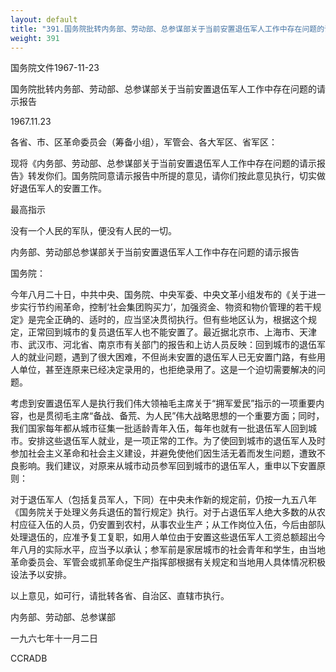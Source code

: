 ```yaml
---
layout: default
title: "391.国务院批转内务部、劳动部、总参谋部关于当前安置退伍军人工作中存在问题的请示报告"
weight: 391
---
```


国务院文件1967-11-23

国务院批转内务部、劳动部、总参谋部关于当前安置退伍军人工作中存在问题的请示报告

1967.11.23

各省、市、区革命委员会（筹备小组），军管会、各大军区、省军区：

现将《内务部、劳动部、总参谋部关于当前安置退伍军人工作中存在问题的请示报告》转发你们。国务院同意请示报告中所提的意见，请你们按此意见执行，切实做好退伍军人的安置工作。

最高指示

没有一个人民的军队，便没有人民的一切。

内务部、劳动部总参谋部关于当前安置退伍军人工作中存在问题的请示报告

国务院：

今年八月二十日，中共中央、国务院、中央军委、中央文革小组发布的《关于进一步实行节约闹革命，控制‘社会集团购买力’，加强资金、物资和物价管理的若干规定》是完全正确的、适时的，应当坚决贯彻执行。但有些地区认为，根据这个规定，正常回到城市的复员退伍军人也不能安置了。最近据北京市、上海市、天津市、武汉市、河北省、南京市有关部门的报告和上访人员反映：回到城市的退伍军人的就业问题，遇到了很大困难，不但尚未安置的退伍军人已无安置门路，有些用人单位，甚至连原来已经决定录用的，也拒绝录用了。这是一个迫切需要解决的问题。

考虑到安置退伍军人是执行我们伟大领袖毛主席关于“拥军爱民”指示的一项重要内容，也是贯彻毛主席“备战、备荒、为人民”伟大战略思想的一个重要方面；同时，我们国家每年都从城市征集一批适龄青年入伍，每年也就有一批退伍军人回到城市。安排这些退伍军人就业，是一项正常的工作。为了使回到城市的退伍军人及时参加社会主义革命和社会主义建设，并避免使他们因生活无着而发生问题，遭致不良影响。我们建议，对原来从城市动员参军回到城市的退伍军人，重申以下安置原则：

对于退伍军人（包括复员军人，下同）在中央未作新的规定前，仍按一九五八年《国务院关于处理义务兵退伍的暂行规定》执行。对于占退伍军人绝大多数的从农村应征入伍的人员，仍安置到农村，从事农业生产；从工作岗位入伍，今后由部队处理退伍的，应准予复工复职，如用人单位由于安置这些退伍军人工资总额超出今年八月的实际水平，应当予以承认；参军前是家居城市的社会青年和学生，由当地革命委员会、军管会或抓革命促生产指挥部根据有关规定和当地用人具体情况积极设法予以安排。

以上意见，如可行，请批转各省、自治区、直辖市执行。

内务部、劳动部、总参谋部

一九六七年十一月二日

CCRADB

